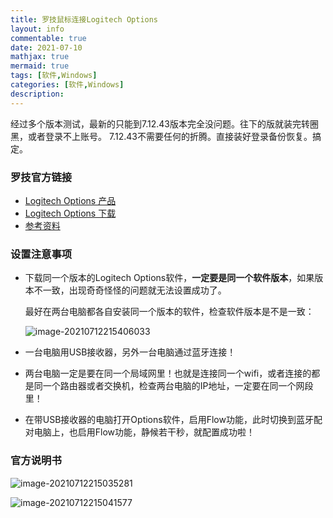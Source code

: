 ```yaml
---
title: 罗技鼠标连接Logitech Options
layout: info
commentable: true
date: 2021-07-10
mathjax: true
mermaid: true
tags: [软件,Windows]
categories: [软件,Windows]
description: 
---
```


经过多个版本测试，最新的只能到7.12.43版本完全没问题。往下的版就装完转圈黑，或者登录不上账号。
7.12.43不需要任何的折腾。直接装好登录备份恢复。搞定。

<!--more-->

### 罗技官方链接

- [Logitech Options 产品](https://www.logitech.com.cn/zh-cn/product/options)
- [Logitech Options 下载](https://support.logi.com/hc/zh-cn/articles/360025297893)
- [参考资料](https://tieba.baidu.com/p/6078097524)

### 设置注意事项

- 下载同一个版本的Logitech Options软件，**一定要是同一个软件版本**，如果版本不一致，出现奇奇怪怪的问题就无法设置成功了。

  最好在两台电脑都各自安装同一个版本的软件，检查软件版本是不是一致：

  ![image-20210712215406033](/images/2021/07/image-20210712215406033.png)

- 一台电脑用USB接收器，另外一台电脑通过蓝牙连接！

- 两台电脑一定是要在同一个局域网里！也就是连接同一个wifi，或者连接的都是同一个路由器或者交换机，检查两台电脑的IP地址，一定要在同一个网段里！

- 在带USB接收器的电脑打开Options软件，启用Flow功能，此时切换到蓝牙配对电脑上，也启用Flow功能，静候若干秒，就配置成功啦！

### 官方说明书

![image-20210712215035281](/images/2021/07/image-20210712215035281.png)

![image-20210712215041577](/images/2021/07/image-20210712215041577.png)

